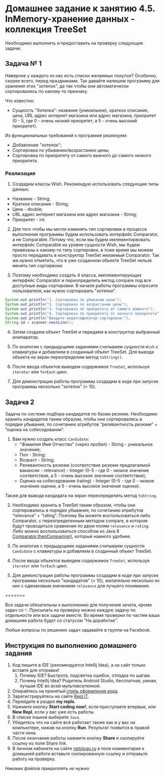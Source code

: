 # Домашнее задание к занятию 4.5. InMemory-хранение данных - коллекция TreeSet

Необходимо выполнить и предоставить на проверку следующие задачи:

## Задача № 1

Наверное у каждого из нас есть списки желаемых покупок? Особенно, скорее всего, перед праздниками.
Так давайте напишем программу для хранения этих "хотелок", да так чтобы они автоматически сортировались по какому-то признаку.

Что известно:
* Сущность "Хотелка": название (уникальное), краткое описание, цена, URL адрес интернет магазина или адрес магазина, 
приоритет (0 - 5, где 0 - очень низкий приоритет, а 5 - очень высокий приоритет).

Из функциональных требований к программе реализуем:
* Добавление "хотелок";
* Сортировка по убыванию/возрастанию цены;
* Сортировка по приоритету от самого важного до самого низкого приоритета.

### Реализация

1. Создадим классы Wish. Рекомендую использовать следующие типы данных: 
* Название - String;
* Краткое описание - String;
* Цена - double;
* URL адрес интернет магазина или адрес магазина - String;
* Приоритет - int.

2. Для того чтобы мы могли изменять тип сортировки в процессе выполнения программы будем использовать интерфейс Comparator, 
а не Comparable. Потому что, если мы будем имлементирвовать интерфейс Comparable на уровне сущности Wish, мы будем привязаны к какому-то типу сортировки, 
в тоже время мы можем просто передавать в конструктор TreeSet желаемый Comparator. 
Так же нужно отметить, что в уже созданном объекте TreeSet нельзя менять тип сортирвоки. 

3. Поэтому необходимо создать 4 класса, имплементирующих интерфейс Comparator<Wish> и переопределить метод compare под все доступные виды сортировки.
В начале работы программы опросите пользователя, как нужно сортировать "хотелки". 
```java
System.out.println("1. Сортировка по убыванию цены");
System.out.println("2. Сортировка по возрастанию цены");
System.out.println("3. Сортировка по приоритету от самого важного");
System.out.println("4. Сортировка по приоритету от низкого приоритета");
System.out.println("Введите индентификатор сортировки:");
String id = scanner.nextLine();

 ```

4. Затем создаем объект TreeSet и передаем в конструктор выбранный компаратор.

5. По аналогии с предыдущими заданиями считываем сущности `Wish` с клавиатуры и добавляем в созданный объект TreeSet.
Для вывода объекта на экран переопределим метод `toString()`.

6. После ввода объектов выведем содержимое `TreeSet`, используя `iterator` или `forEach` цикл.

7. Для демонстрации работы программы создадим в коде при запуске программы несколько "хотелок" (> 10).

## Задача 2

Задача по системе подбора кандидатов по базам резюме. 
Необходимо хранить кандидатов таким образом, чтобы они сортировались в порядке убывания, по сочетанию  атрибутов “релевантность резюме” + ”оценка на собеседовании”.

1. Вам нужно создать класс `Candidate`:
    * "Фамилия Имя Отчество" (через пробел) - String - уникальное значение;
    * Пол - String;
    * Возраст - String;
    * Релевантность резюме (соответствие резюме предлагаемой вакансии - relevance) - Integer (0-5 - где 0 - низкое значение соответствия, а 5 - очень высокое значение соответствия);
    * Оценка на собеседовании (rating) - Integer (0-5 - где 0 - низкое значение оценки, а 5 - очень высокое значение оценки).
    
Также для вывода кандидата на экран переопределить метод `toString`.

2. Необходимо хранить в TreeSet таким образом, чтобы они сортировались в порядке убывания, по сочетанию атрибутов “relevance” + ”rating”.
Поэтому Вы можете воспользоваться либо Comparator, с переопределенным методом compare, в котором будут проводиться сравнения по двум полям `relevance` и `rating`.
Либо можно воспользоваться способом из Java 8 [Comparator.thenComparing()](https://howtodoinjava.com/sort/sort-on-multiple-fields/), который намного удобнее.

3. По аналогии с предыдущими заданиями считываем сущности `Candidate` с клавиатуры и добавляем в созданный объект TreeSet.

4. После ввода объектов выведем содержимое `TreeSet`, используя `iterator` или `forEach` цикл.

5. Для демонстрации работы программы создадим в коде при запуске программы несколько "кандидатов" (> 10), желательно несколько их них с одинаковым значением `relevance` для лучшего понимания.


=======

Все задачи обязательны к выполнению для получения зачета, кроме задач со `*`. Присылать на проверку можно каждую задачу по отдельности или все задачи вместе. Во время проверки по частям ваша домашняя работа будет со статусом "На доработке".

Любые вопросы по решению задач задавайте в группе на Facebook.

## Инструкция по выполнению домашнего задания

1. Код пишите в IDE (рекомендуется Intellij Idea), а на сайт только вставте для отправки!
    1. Почему IDE? Быстрота, подсветка ошибок, отладка по шагам.
    2. Почему Intellij Idea? Родитель Android Studio, бесплатная, умная, лучшая IDE во всей мультивселенной.
3. Опирайтесь на принятый [стиль оформления кода](https://github.com/netology-code/codestyle/blob/master/java/README.md).
4. Зарегистрируйтесь на сайте [Repl.IT](http://repl.it/).
5. Перейдите в раздел **my repls**.
6. Нажмите кнопку **Start coding now!**, если приступаете впервые, или **New Repl**, если у вас уже есть работы.
7. В списке языков выберите `Java`.
8. Убедитесь что на сайте всё работает также как и у вас на компьютере, нажав на кнопку **Run**. Результат появится в правой части окна.
9. После окончания работы нажмите кнопку **Share** и скопируйте ссылку из поля Share link.
10. В личном кабинете на сайте [netology.ru](http://netology.ru/) в поле комментария к домашней работе вставьте скопированную ссылку и отправьте работу на проверку.

*Никаких файлов прикреплять не нужно.*
